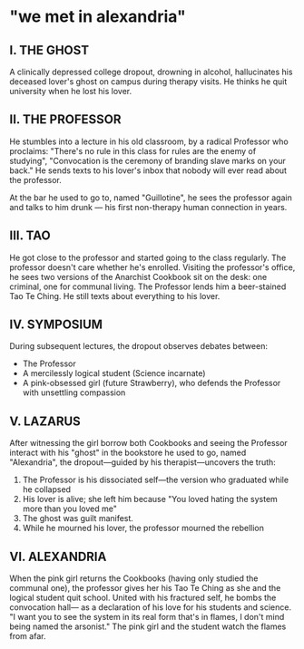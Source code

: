 # "we met in alexandria"

## I. THE GHOST

A clinically depressed college dropout, drowning in alcohol, hallucinates his deceased lover's ghost on campus during therapy visits. He thinks he quit university when he lost his lover.

## II. THE PROFESSOR

He stumbles into a lecture in his old classroom, by a radical Professor who proclaims: "There's no rule in this class for rules are the enemy of studying", "Convocation is the ceremony of branding slave marks on your back." He sends texts to his lover's inbox that nobody will ever read about the professor.

At the bar he used to go to, named "Guillotine", he sees the professor again and talks to him drunk — his first non-therapy human connection in years.

## III. TAO

He got close to the professor and started going to the class regularly. The professor doesn't care whether he's enrolled. Visiting the professor's office, he sees two versions of the Anarchist Cookbook sit on the desk: one criminal, one for communal living. The Professor lends him a beer-stained Tao Te Ching. He still texts about everything to his lover.

## IV. SYMPOSIUM

During subsequent lectures, the dropout observes debates between:

- The Professor
- A mercilessly logical student (Science incarnate)
- A pink-obsessed girl (future Strawberry), who defends the Professor with unsettling compassion

## V. LAZARUS

After witnessing the girl borrow both Cookbooks and seeing the Professor interact with his "ghost" in the bookstore he used to go, named "Alexandria", the dropout—guided by his therapist—uncovers the truth:

1. The Professor is his dissociated self—the version who graduated while he collapsed
2. His lover is alive; she left him because "You loved hating the system more than you loved me"
3. The ghost was guilt manifest.
4. While he mourned his lover, the professor mourned the rebellion

## VI. ALEXANDRIA

When the pink girl returns the Cookbooks (having only studied the communal one), the professor gives her his Tao Te Ching as she and the logical student quit school. United with his fractured self, he bombs the convocation hall— as a declaration of his love for his students and science. "I want you to see the system in its real form that's in flames, I don't mind being named the arsonist." The pink girl and the student watch the flames from afar.
